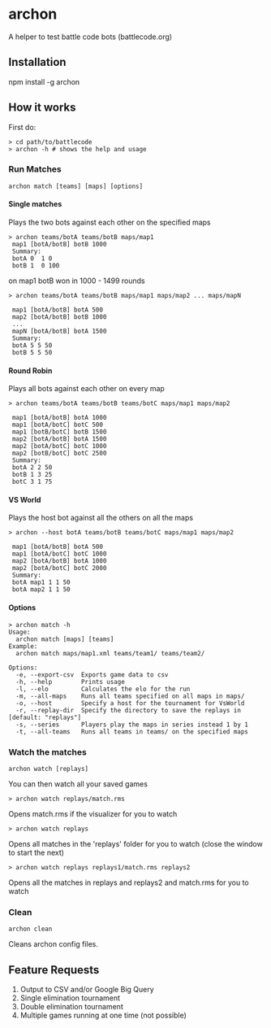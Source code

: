 # archon

A helper to test battle code bots (battlecode.org)

## Installation

npm install -g archon

## How it works

First do:
```
> cd path/to/battlecode
> archon -h # shows the help and usage
```

### Run Matches

```
archon match [teams] [maps] [options]
```

#### Single matches

Plays the two bots against each other on the specified maps
```
> archon teams/botA teams/botB maps/map1
 map1 [botA/botB] botB 1000
 Summary:
 botA 0  1 0
 botB 1  0 100
```
on map1 botB won in 1000 - 1499 rounds

```
> archon teams/botA teams/botB maps/map1 maps/map2 ... maps/mapN

 map1 [botA/botB] botA 500
 map2 [botA/botB] botB 1000
 ...
 mapN [botA/botB] botA 1500
 Summary:
 botA 5 5 50
 botB 5 5 50
```

#### Round Robin

Plays all bots against each other on every map

```
> archon teams/botA teams/botB teams/botC maps/map1 maps/map2

 map1 [botA/botB] botA 1000
 map1 [botA/botC] botC 500
 map1 [botB/botC] botB 1500
 map2 [botA/botB] botA 1500
 map2 [botA/botC] botC 1000
 map2 [botB/botC] botC 2500
 Summary:
 botA 2 2 50
 botB 1 3 25
 botC 3 1 75
```

#### VS World

Plays the host bot against all the others on all the maps

```
> archon --host botA teams/botB teams/botC maps/map1 maps/map2

 map1 [botA/botB] botA 500
 map1 [botA/botC] botC 1000
 map2 [botA/botB] botA 1000
 map2 [botA/botC] botC 2000
 Summary:
 botA map1 1 1 50
 botA map2 1 1 50
```

#### Options

```
> archon match -h
Usage:
  archon match [maps] [teams]
Example:
  archon match maps/map1.xml teams/team1/ teams/team2/

Options:
  -e, --export-csv  Exports game data to csv
  -h, --help        Prints usage
  -l, --elo         Calculates the elo for the run
  -m, --all-maps    Runs all teams specified on all maps in maps/
  -o, --host        Specify a host for the tournament for VsWorld
  -r, --replay-dir  Specify the directory to save the replays in    [default: "replays"]
  -s, --series      Players play the maps in series instead 1 by 1
  -t, --all-teams   Runs all teams in teams/ on the specified maps
```
### Watch the matches
```
archon watch [replays]
```

You can then watch all your saved games
```
> archon watch replays/match.rms
```
Opens match.rms if the visualizer for you to watch
```
> archon watch replays
```
Opens all matches in the 'replays' folder for you to watch (close the window to start the next)
```
> archon watch replays replays1/match.rms replays2
```
Opens all the matches in replays and replays2 and match.rms for you to watch

### Clean
```
archon clean
```
Cleans archon config files.



## Feature Requests
1. Output to CSV and/or Google Big Query
2. Single elimination tournament
3. Double elimination tournament
4. Multiple games running at one time (not possible)
